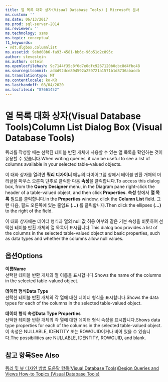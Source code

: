 ```yaml
---
title: 열 목록 대화 상자(Visual Database Tools) | Microsoft 문서
ms.custom: ''
ms.date: 06/13/2017
ms.prod: sql-server-2014
ms.reviewer: ''
ms.technology: ssms
ms.topic: conceptual
f1_keywords:
- vdt.dlgbox.columnlist
ms.assetid: 9ebd08b6-fa93-4581-bb6c-96b51d2c895c
author: stevestein
ms.author: sstein
ms.openlocfilehash: 9c7144f35c8f6d7e0dfc9267120b0cbc8d4fbc48
ms.sourcegitcommit: ad4d92dce894592a259721a1571b1d8736abacdb
ms.translationtype: MT
ms.contentlocale: ko-KR
ms.lasthandoff: 08/04/2020
ms.locfileid: "87661452"
---
```

# <a name="column-list-dialog-box-visual-database-tools"></a><span data-ttu-id="2eebc-102">열 목록 대화 상자(Visual Database Tools)</span><span class="sxs-lookup"><span data-stu-id="2eebc-102">Column List Dialog Box (Visual Database Tools)</span></span>
  <span data-ttu-id="2eebc-103">쿼리를 작성할 때는 선택된 테이블 반환 개체에 사용할 수 있는 열 목록을 확인하는 것이 유용할 수 있습니다.</span><span class="sxs-lookup"><span data-stu-id="2eebc-103">When writing queries, it can be useful to see a list of columns available in your selected table-valued objects.</span></span>  
  
 <span data-ttu-id="2eebc-104">이 대화 상자를 열려면 **쿼리 디자이너** 메뉴의 다이어그램 창에서 테이블 반환 개체의 머리글을 마우스 오른쪽 단추로 클릭한 다음 **속성**을 클릭합니다.</span><span class="sxs-lookup"><span data-stu-id="2eebc-104">To access this dialog box, from the **Query Designer** menu, in the Diagram pane right-click the header of a table-valued object, and then click **Properties**.</span></span> <span data-ttu-id="2eebc-105">**속성** 창에서 **열 목록** 필드를 클릭합니다.</span><span class="sxs-lookup"><span data-stu-id="2eebc-105">In the **Properties** window, click the **Column List** field.</span></span> <span data-ttu-id="2eebc-106">그런 다음, 필드 오른쪽에 있는 줄임표 **(...)** 를 클릭합니다.</span><span class="sxs-lookup"><span data-stu-id="2eebc-106">Then click the ellipses **(...)** to the right of the field.</span></span>  
  
 <span data-ttu-id="2eebc-107">이 대화 상자에는 데이터 형식과 열의 null 값 허용 여부와 같은 기본 속성을 비롯하여 선택한 테이블 반환 개체의 열 목록이 표시됩니다.</span><span class="sxs-lookup"><span data-stu-id="2eebc-107">This dialog box provides a list of the columns in the selected table-valued object and basic properties, such as data types and whether the columns allow null values.</span></span>  
  
## <a name="options"></a><span data-ttu-id="2eebc-108">옵션</span><span class="sxs-lookup"><span data-stu-id="2eebc-108">Options</span></span>  
 <span data-ttu-id="2eebc-109">**이름**</span><span class="sxs-lookup"><span data-stu-id="2eebc-109">**Name**</span></span>  
 <span data-ttu-id="2eebc-110">선택한 테이블 반환 개체의 열 이름을 표시합니다.</span><span class="sxs-lookup"><span data-stu-id="2eebc-110">Shows the name of the columns in the selected table-valued object.</span></span>  
  
 <span data-ttu-id="2eebc-111">**데이터 형식**</span><span class="sxs-lookup"><span data-stu-id="2eebc-111">**Data Type**</span></span>  
 <span data-ttu-id="2eebc-112">선택한 테이블 반환 개체의 각 열에 대한 데이터 형식을 표시합니다.</span><span class="sxs-lookup"><span data-stu-id="2eebc-112">Shows the data types for each of the columns in the selected table-valued object.</span></span>  
  
 <span data-ttu-id="2eebc-113">**데이터 형식 속성**</span><span class="sxs-lookup"><span data-stu-id="2eebc-113">**Data Type Properties**</span></span>  
 <span data-ttu-id="2eebc-114">선택한 테이블 반환 개체의 각 열에 대한 데이터 형식 속성을 표시합니다.</span><span class="sxs-lookup"><span data-stu-id="2eebc-114">Shows data type properties for each of the columns in the selected table-valued object.</span></span> <span data-ttu-id="2eebc-115">이 속성은 NULLABLE, IDENTITY 또는 ROWGUID이거나 비어 있을 수 있습니다.</span><span class="sxs-lookup"><span data-stu-id="2eebc-115">The possibilities are NULLABLE, IDENTITY, ROWGUID, and blank.</span></span>  
  
## <a name="see-also"></a><span data-ttu-id="2eebc-116">참고 항목</span><span class="sxs-lookup"><span data-stu-id="2eebc-116">See Also</span></span>  
 [<span data-ttu-id="2eebc-117">쿼리 및 뷰 디자인 방법 도움말 항목&#40;Visual Database Tools&#41;</span><span class="sxs-lookup"><span data-stu-id="2eebc-117">Design Queries and Views How-to Topics &#40;Visual Database Tools&#41;</span></span>](visual-database-tools.md)  
  
  
